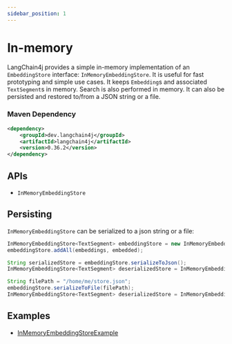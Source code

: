 ```yaml
---
sidebar_position: 1
---
```


# In-memory

LangChain4j provides a simple in-memory implementation of an `EmbeddingStore` interface:
`InMemoryEmbeddingStore`.
It is useful for fast prototyping and simple use cases.
It keeps `Embedding`s and associated `TextSegment`s in memory.
Search is also performed in memory.
It can also be persisted and restored to/from a JSON string or a file.

### Maven Dependency

```xml
<dependency>
    <groupId>dev.langchain4j</groupId>
    <artifactId>langchain4j</artifactId>
    <version>0.36.2</version>
</dependency>
```

## APIs

- `InMemoryEmbeddingStore` 


## Persisting

`InMemoryEmbeddingStore` can be serialized to a json string or a file:
```java
InMemoryEmbeddingStore<TextSegment> embeddingStore = new InMemoryEmbeddingStore<>();
embeddingStore.addAll(embeddings, embedded);

String serializedStore = embeddingStore.serializeToJson();
InMemoryEmbeddingStore<TextSegment> deserializedStore = InMemoryEmbeddingStore.fromJson(serializedStore);

String filePath = "/home/me/store.json";
embeddingStore.serializeToFile(filePath);
InMemoryEmbeddingStore<TextSegment> deserializedStore = InMemoryEmbeddingStore.fromFile(filePath);
```

## Examples

- [InMemoryEmbeddingStoreExample](https://github.com/langchain4j/langchain4j-examples/blob/main/other-examples/src/main/java/embedding/store/InMemoryEmbeddingStoreExample.java)
